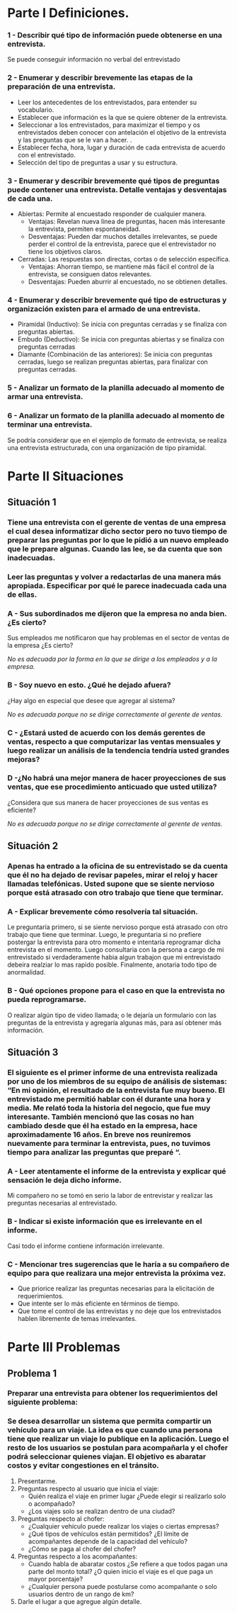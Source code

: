 # Parte I Definiciones.

### 1 - Describir qué tipo de información puede obtenerse en una entrevista.

Se puede conseguir información no verbal del entrevistado

### 2 - Enumerar y describir brevemente las etapas de la preparación de una entrevista.
* Leer los antecedentes de los entrevistados, para entender su vocabulario.
* Establecer que información es la que se quiere obtener de la entrevista.
* Seleccionar a los entrevistados, para maximizar el tiempo y os entrevistados deben conocer con antelación el objetivo de la entrevista y las preguntas que se le van a hacer. .
* Establecer fecha, hora, lugar y duración de cada entrevista de acuerdo con el entrevistado. 
* Selección del tipo de preguntas a usar y su estructura.

### 3 - Enumerar y describir brevemente qué tipos de preguntas puede contener una entrevista. Detalle ventajas y desventajas de cada una.
* Abiertas: Permite al encuestado responder de cualquier manera.
  * Ventajas: Revelan nueva línea de preguntas, hacen más interesante la entrevista, permiten espontaneidad. 
  * Desventajas: Pueden dar muchos detalles irrelevantes, se puede perder el control de la entrevista, parece que el entrevistador no tiene los objetivos claros.
* Cerradas: Las respuestas son directas, cortas o de selección específica.
  * Ventajas: Ahorran tiempo, se mantiene más fácil el control de la entrevista, se consiguen datos relevantes. 
  * Desventajas: Pueden aburrir al encuestado, no se obtienen detalles. 

### 4 - Enumerar y describir brevemente qué tipo de estructuras y organización existen para el armado de una entrevista.
* Piramidal (Inductivo): Se inicia con preguntas cerradas y se finaliza con preguntas abiertas.
* Embudo (Deductivo): Se inicia con preguntas abiertas y se finaliza con preguntas cerradas
* Diamante (Combinación de las anteriores): Se inicia con preguntas cerradas, luego se realizan preguntas abiertas, para finalizar con preguntas cerradas.

### 5 - Analizar un formato de la planilla adecuado al momento de armar una entrevista.
### 6 - Analizar un formato de la planilla adecuado al momento de terminar una entrevista.

Se podría considerar que en el ejemplo de formato de entrevista, se realiza una entrevista estructurada, con una organización de tipo piramidal.

# Parte II Situaciones

## Situación 1

### Tiene una entrevista con el gerente de ventas de una empresa el cual desea informatizar dicho sector pero no tuvo tiempo de preparar las preguntas por lo que le pidió a un nuevo empleado que le prepare algunas. Cuando las lee, se da cuenta que son inadecuadas. 

### Leer las preguntas y volver a redactarlas de una manera más apropiada. Especificar por qué le parece inadecuada cada una de ellas.

### A - Sus subordinados me dijeron que la empresa no anda bien. ¿Es cierto?

Sus empleados me notificaron que hay problemas en el sector de ventas de la empresa ¿Es cierto?

_No es adecuada por la forma en la que se dirige a los empleados y a la empresa._

### B - Soy nuevo en esto. ¿Qué he dejado afuera?

¿Hay algo en especial que desee que agregar al sistema?

_No es adecuada porque no se dirige correctamente al gerente de ventas._

### C - ¿Estará usted de acuerdo con los demás gerentes de ventas, respecto a que computarizar las ventas mensuales y luego realizar un análisis de la tendencia tendría usted grandes mejoras?

### D -¿No habrá una mejor manera de hacer proyecciones de sus ventas, que ese procedimiento anticuado que usted utiliza?

¿Considera que sus manera de hacer proyecciones de sus ventas es eficiente?

_No es adecuada porque no se dirige correctamente al gerente de ventas._

## Situación 2

### Apenas ha entrado a la oficina de su entrevistado se da cuenta que él no ha dejado de revisar papeles, mirar el reloj y hacer llamadas telefónicas. Usted supone que se siente nervioso porque está atrasado con otro trabajo que tiene que terminar.

### A - Explicar brevemente cómo resolvería tal situación.

Le preguntaría primero, si se siente nervioso porque está atrasado con otro trabajo que tiene que terminar. Luego, le preguntaria si no prefiere postergar la entrevista para otro momento e intentaría reprogramar dicha entrevista en el momento. Luego consultaria con la persona a cargo de mi entrevistado si verdaderamente habia algun trabajon que mi entrevistado debeira realziar lo mas rapido posible. Finalmente, anotaria todo tipo de anormalidad.

### B - Qué opciones propone para el caso en que la entrevista no pueda reprogramarse.

O realizar algún tipo de video llamada; o le dejaría un formulario con las preguntas de la entrevista y agregaría algunas más, para así obtener más información.

## Situación 3

### El siguiente es el primer informe de una entrevista realizada por uno de los miembros de su equipo de análisis de sistemas: “En mi opinión, el resultado de la entrevista fue muy bueno. El entrevistado me permitió hablar con él durante una hora y media. Me relató toda la historia del negocio, que fue muy interesante. También mencionó que las cosas no han cambiado desde que él ha estado en la empresa, hace aproximadamente 16 años. En breve nos reuniremos nuevamente para terminar la entrevista, pues, no tuvimos tiempo para analizar las preguntas que preparé “.

### A - Leer atentamente el informe de la entrevista y explicar qué sensación le deja dicho informe.

Mi compañero no se tomó en serio la labor de entrevistar y realizar las preguntas necesarias al entrevistado.

### B - Indicar si existe información que es irrelevante en el informe.

Casi todo el informe contiene información irrelevante.

### C - Mencionar tres sugerencias que le haría a su compañero de equipo para que realizara una mejor entrevista la próxima vez.
* Que priorice realizar las preguntas necesarias para la elicitación de requerimientos.
* Que intente ser lo más eficiente en términos de tiempo.
* Que tome el control de las entrevistas y no deje que los entrevistados hablen libremente de temas irrelevantes.

# Parte III Problemas

## Problema 1

### Preparar una entrevista para obtener los requerimientos del siguiente problema:

### Se desea desarrollar un sistema que permita compartir un vehículo para un viaje. La idea es que cuando una persona tiene que realizar un viaje lo publique en la aplicación. Luego el resto de los usuarios se postulan para acompañarla y el chofer podrá seleccionar quienes viajan. El objetivo es abaratar costos y evitar congestiones en el tránsito.

1. Presentarme.
2. Preguntas respecto al usuario que inicia el viaje: 
   - Quién realiza el viaje en primer lugar ¿Puede elegir si realizarlo solo o acompañado?
   - ¿Los viajes solo se realizan dentro de una ciudad?
3. Preguntas respecto al chofer:
   - ¿Cualquier vehículo puede realizar los viajes o ciertas empresas?
   - ¿Qué tipos de vehículos están permitidos? ¿El límite de acompañantes depende de la capacidad del vehículo?
   - ¿Cómo se paga al chofer del chofer?
4. Preguntas respecto a los acompañantes:
   - Cuando habla de abaratar costos ¿Se refiere a que todos pagan una parte del monto total? ¿O quien inicio el viaje es el que paga un mayor porcentaje?
   - ¿Cualquier persona puede postularse como acompañante o solo usuarios dentro de un rango de km?
5. Darle el lugar a que agregue algún detalle.
